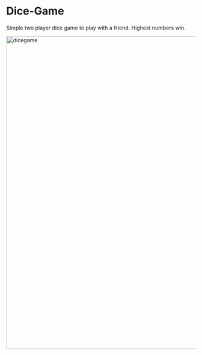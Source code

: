 # Dice-Game
Simple two player dice game to play with a friend. Highest numbers win. 

<img width="830" alt="dicegame" src="https://user-images.githubusercontent.com/55441180/119258155-cf421580-bbc8-11eb-8b4c-49a64c16f2c2.png">
